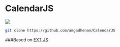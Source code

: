 # CalendarJS
![](CalendarJS.gif)

```bash
git clone https://github.com/amgadhenan/CalendarJS
```

###Based on [EXT JS](https://www.sencha.com/products/extjs/) 